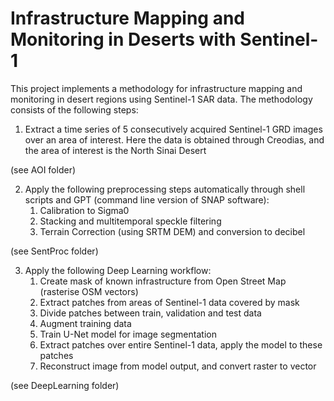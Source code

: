 # Infrastructure Mapping and Monitoring in Deserts with Sentinel-1
This project implements a methodology for infrastructure mapping and monitoring in desert regions using Sentinel-1 SAR data. The methodology consists of the following steps:

1) Extract a time series of 5 consecutively acquired Sentinel-1 GRD images over an area of interest. Here the data is obtained through Creodias, and the area of interest is the North Sinai Desert 

(see AOI folder)

2) Apply the following preprocessing steps automatically through shell scripts and GPT (command line version of SNAP software):
   1) Calibration to Sigma0
   2) Stacking and multitemporal speckle filtering
   3) Terrain Correction (using SRTM DEM) and conversion to decibel

(see SentProc folder)
   
3) Apply the following Deep Learning workflow:
   1) Create mask of known infrastructure from Open Street Map (rasterise OSM vectors)
   2) Extract patches from areas of Sentinel-1 data covered by mask
   3) Divide patches between train, validation and test data
   3) Augment training data
   4) Train U-Net model for image segmentation
   5) Extract patches over entire Sentinel-1 data, apply the model to these patches
   6) Reconstruct image from model output, and convert raster to vector

(see DeepLearning folder)
